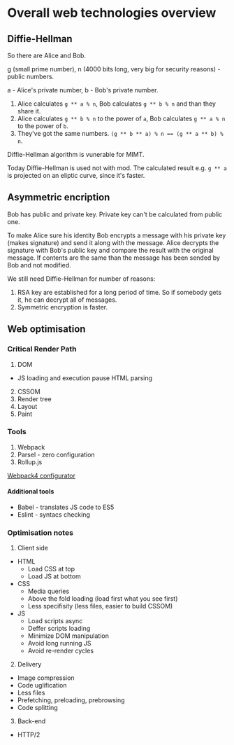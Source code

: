 # Overall web technologies overview

## Diffie-Hellman
So there are Alice and Bob.

g (small prime number), n (4000 bits long, very big for security reasons) - public numbers.

a - Alice's private number, b - Bob's private number.

1. Alice calculates `g ** a % n`, Bob calculates `g ** b % n` and than they share it.
2. Alice calculates `g ** b % n` to the power of `a`, Bob calculates `g ** a % n` to the power of `b`.
3. They've got the same numbers. `(g ** b ** a) % n == (g ** a ** b) % n`.

Diffie-Hellman algorithm is vunerable for MIMT.

Today Diffie-Hellman is used not with mod. The calculated result e.g. `g ** a` is projected on an eliptic curve, since it's faster. 

## Asymmetric encription

Bob has public and private key. Private key can't be calculated from public one.

To make Alice sure his identity Bob encrypts a message with his private key (makes signature) and send it along with the message. Alice decrypts the signature with Bob's public key and compare the result with the original message. If contents are the same than the message has been sended by Bob and not modified.

We still need Diffie-Hellman for number of reasons:
1. RSA key are established for a long period of time. So if somebody gets it, he can decrypt all of messages.
2. Symmetric encryption is faster.


## Web optimisation


### Critical Render Path
1. DOM
  - JS loading and execution pause HTML parsing
2. CSSOM
3. Render tree
4. Layout
5. Paint

### Tools
1. Webpack
2. Parsel - zero configuration
3. Rollup.js

[Webpack4 configurator ](https://createapp.dev/webpack)

#### Additional tools
- Babel - translates JS code to ES5
- Eslint - syntacs checking


### Optimisation notes

1. Client side
  - HTML
  	- Load CSS at top
  	- Load JS at bottom
  - CSS 
    - Media queries
    - Above the fold loading (load first what you see first)
    - Less specifisity (less files, easier to build CSSOM)
  - JS
    - Load scripts async
    - Deffer scripts loading
    - Minimize DOM manipulation
    - Avoid long running JS
    - Avoid re-render cycles

2. Delivery
  - Image compression
  - Code uglification
  - Less files
  - Prefetching, preloading, prebrowsing
  - Code splitting
3. Back-end
  - HTTP/2



